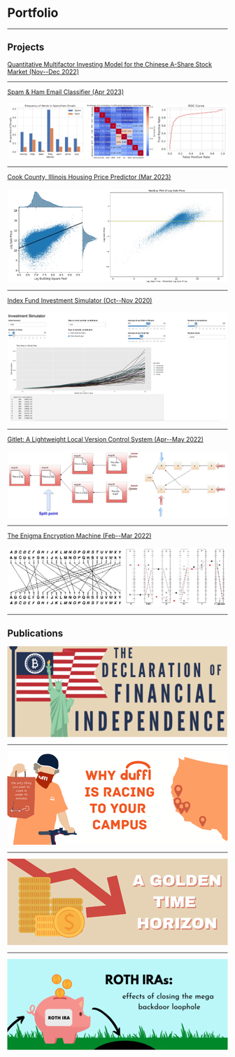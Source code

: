 # Portfolio

---

## Projects

[Quantitative Multifactor Investing Model for the Chinese A-Share Stock Market (Nov--Dec 2022)](/sample_page)

---
[Spam & Ham Email Classifier (Apr 2023)](/pdf/sample_presentation.pdf) 
<div style="height: 5px;"></div>
<img src="images/spam.jpg?raw=true"/>

---
[Cook County, Illinois Housing Price Predictor (Mar 2023)](http://example.com/)
<div style="height: 5px;"></div>
<img src="images/housing.jpg?raw=true"/>

---
[Index Fund Investment Simulator (Oct--Nov 2020)](https://john-j-wang.shinyapps.io/investmentsimulator/)
<div style="height: 5px;"></div>
<img src="images/sim.png?raw=true"/>

---
[Gitlet: A Lightweight Local Version Control System (Apr--May 2022)](http://example.com/)
<div style="height: 5px;"></div>
<img src="images/gitlet.jpg?raw=true"/>

---
[The Enigma Encryption Machine (Feb--Mar 2022)](http://example.com/)
<div style="height: 5px;"></div>
<img src="images/enigma.jpg?raw=true"/>

---

## Publications

[<img src="images/bitcoin.png?raw=true"/>](https://businessreview.berkeley.edu/the-declaration-of-financial-independence/)

---

[<img src="images/duffl.png?raw=true"/>](https://businessreview.berkeley.edu/why-duffl-is-racing-to-your-campus/)

---

[<img src="images/gold2.png?raw=true"/>](https://businessreview.berkeley.edu/a-golden-time-horizon/)

---

[<img src="images/rothira.png?raw=true"/>](https://businessreview.berkeley.edu/roth-iras-effects-of-closing-the-mega-backdoor-loophole/)

